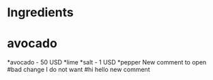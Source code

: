 # Ingredients 
# avocado
*avocado - 50 USD
*lime
*salt - 1 USD
*pepper
New comment to open
#bad change I do not want
#hi 
hello
new comment
